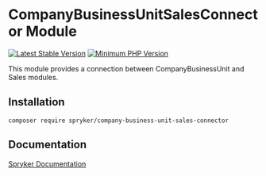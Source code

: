# CompanyBusinessUnitSalesConnector Module
[![Latest Stable Version](https://poser.pugx.org/spryker/company-business-unit-sales-connector/v/stable.svg)](https://packagist.org/packages/spryker/company-business-unit-sales-connector)
[![Minimum PHP Version](https://img.shields.io/badge/php-%3E%3D%207.3-8892BF.svg)](https://php.net/)

This module provides a connection between CompanyBusinessUnit and Sales modules.

## Installation

```
composer require spryker/company-business-unit-sales-connector
```

## Documentation

[Spryker Documentation](https://documentation.spryker.com/module_guide/overview.htm)
